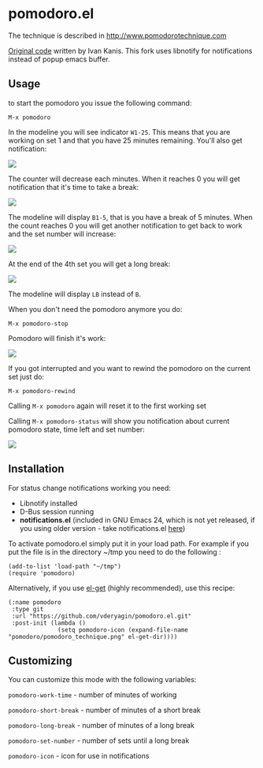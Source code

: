 # pomodoro.el #

The technique is described in http://www.pomodorotechnique.com

[Original code](http://kanis.fr/hg/lisp/ivan/pomodoro.el) written by Ivan Kanis. This fork uses libnotify for notifications instead of popup emacs buffer.

## Usage ##

to start the pomodoro you issue the following command:

    M-x pomodoro

In the modeline you will see indicator `W1-25`. This means that you are working on set 1 and that you have 25 minutes remaining. You'll also get notification:

![](http://i55.tinypic.com/dws2f.jpg)

The counter will decrease each minutes. When it reaches 0 you will get notification that it's time to take a break:

![](http://i54.tinypic.com/2hi2wiw.jpg)

The modeline will display `B1-5`, that is you have a break of 5 minutes. When the count reaches 0 you will get another notification to get back to work and the set number will increase:

![](http://i55.tinypic.com/359bde1.jpg)

At the end of the 4th set you will get a long break:

![](http://i53.tinypic.com/348k74x.jpg)

The modeline will display `LB` instead of `B`.

When you don't need the pomodoro anymore you do:

    M-x pomodoro-stop
Pomodoro will finish it's work:

![](http://i54.tinypic.com/2hoep2v.jpg)

If you got interrupted and you want to rewind the pomodoro on the current set just do:

    M-x pomodoro-rewind

Calling `M-x pomodoro` again will reset it to the first working set

Calling `M-x pomodoro-status` will show you notification about current pomodoro state, time left and set number:

![](http://i51.tinypic.com/4ut0d0.jpg)

## Installation ##

For status change notifications working you need:

* Libnotify installed
* D-Bus session running
* **notifications.el** (included in GNU Emacs 24, which is not yet released, if you using older version - take notifications.el [here](http://bazaar.launchpad.net/~vcs-imports/emacs/trunk/annotate/head%3A/lisp/notifications.el))

To activate pomodoro.el simply put it in your load path. For example if you put the file is in the directory ~/tmp you need to do the following :

    (add-to-list 'load-path "~/tmp")
    (require 'pomodoro)

Alternatively, if you use [el-get](https://github.com/dimitri/el-get) (highly recommended), use this recipe:

    (:name pomodoro
     :type git
     :url "https://github.com/vderyagin/pomodoro.el.git"
     :post-init (lambda ()
                  (setq pomodoro-icon (expand-file-name "pomodoro/pomodoro_technique.png" el-get-dir))))

## Customizing ##

You can customize this mode with the following variables:

`pomodoro-work-time` - number of minutes of working

`pomodoro-short-break` - number of minutes of a short break

`pomodoro-long-break` - number of minutes of a long break

`pomodoro-set-number` - number of sets until a long break

`pomodoro-icon` -  icon for use in notifications
